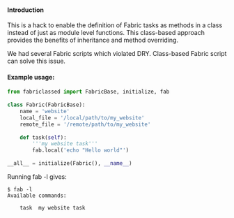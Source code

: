#### Introduction

This is a hack to enable the definition of Fabric tasks as methods in a class instead of just as module level functions. This class-based approach provides the benefits of inheritance and method overriding.

We had several Fabric scripts which violated DRY. Class-based Fabric script can solve this issue.

#### Example usage:

```python
from fabriclassed import FabricBase, initialize, fab
    
class Fabric(FabricBase):
    name = 'website'
    local_file = '/local/path/to/my_website'
    remote_file = '/remote/path/to/my_website'
    
    def task(self):
        '''my website task'''
        fab.local('echo "Hello world"')
   
__all__ = initialize(Fabric(), __name__)
```

Running fab -l gives:

```
$ fab -l
Available commands:

    task  my website task
```

